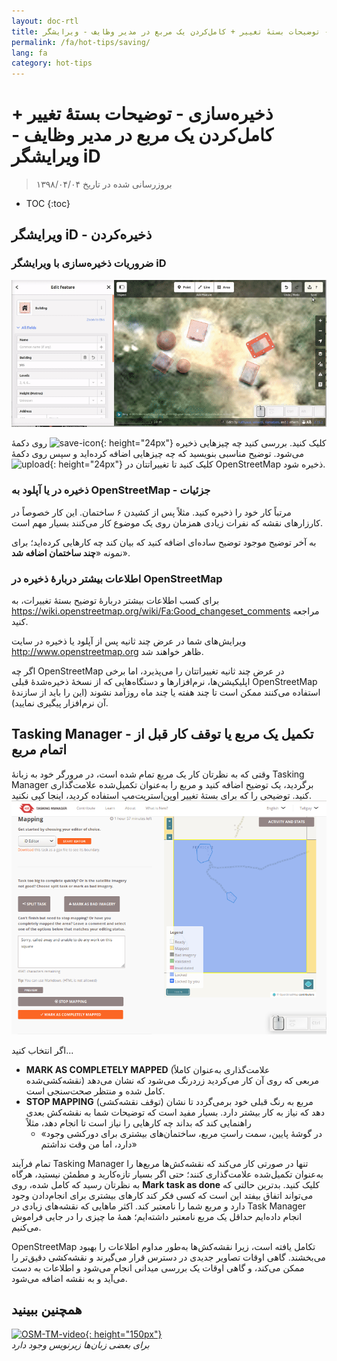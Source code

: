 ```yaml
---
layout: doc-rtl
title: ذخیره‌سازی - توضیحات بستهٔ تغییر + کامل‌کردن یک مربع در مدیر وظایف - ویرایشگر iD
permalink: /fa/hot-tips/saving/
lang: fa
category: hot-tips
---
```


ذخیره‌سازی - توضیحات بستهٔ تغییر + کامل‌کردن یک مربع در مدیر وظایف - ویرایشگر iD
============

> بروزرسانی شده در تاریخ ۱۳۹۸/۰۴/۰۴

- TOC
{:toc}

ویرایشگر iD - ذخیره‌کردن
------------------

### ضروریات ذخیره‌سازی با ویرایشگر iD ###

![saving OSM][]


روی دکمهٔ ![save-icon]{: height="24px"} کلیک کنید. بررسی کنید چه چیزهایی ذخیره می‌شود. توضیح مناسبی بنویسید که چه چیزهایی اضافه کرده‌اید و سپس روی دکمهٔ ![upload]{: height="24px"} کلیک کنید تا تغییراتتان در OpenStreetMap ذخیره شود.  

### ذخیره در یا آپلود به OpenStreetMap - جزئیات ###

مرتباً کار خود را ذخیره کنید. مثلاً پس از کشیدن ۶ ساختمان. این کار خصوصاً در کارزارهای نقشه که نفرات زیادی همزمان روی یک موضوع کار می‌کنند بسیار مهم است.  

به آخر توضیح موجود توضیح ساده‌ای اضافه کنید که بیان کند چه کارهایی کرده‌اید؛ برای نمونه «**چند ساختمان اضافه شد**».  

### اطلاعات بیشتر دربارهٔ ذخیره در OpenStreetMap ###

برای کسب اطلاعات بیشتر دربارهٔ توضیح بستهٔ تغییرات، به <https://wiki.openstreetmap.org/wiki/Fa:Good_changeset_comments> مراجعه کنید.  

ویرایش‌های شما در عرض چند ثانیه پس از آپلود یا ذخیره در سایت <http://www.openstreetmap.org> ظاهر خواهند شد.  

اگر چه OpenStreetMap در عرض چند ثانیه تغییراتتان را می‌پذیرد، اما برخی اپلیکیشن‌ها، نرم‌افزارها و دستگاه‌هایی که از نسخهٔ ذخیره‌شدهٔ قبلی OpenStreetMap استفاده می‌کنند ممکن است تا چند هفته یا چند ماه روزآمد نشوند (این را باید از سازندهٔ آن نرم‌افزار پیگیری نمایید).  

Tasking Manager - تکمیل یک مربع یا توقف کار قبل از اتمام مربع  
-------------------------------------------------------------------

وقتی که به نظرتان کار یک مربع تمام شده است، در مرورگر خود به زبانهٔ Tasking Manager برگردید، یک توضیح اضافه کنید و مربع را به‌عنوان تکمیل‌شده علامت‌گذاری کنید. توضیحی را که برای بستهٔ تغییر اوپن‌استریت‌مپ استفاده کردید، اینجا کپی نکنید.  
![Stop Mapping][]  

اگر انتخاب کنید...

- **MARK AS COMPLETELY MAPPED** (علامت‌گذاری به‌عنوان کاملاً نقشه‌کشی‌شده) مربعی که روی آن کار می‌کردید زردرنگ می‌شود که نشان می‌دهد کامل شده و منتظر صحت‌سنجی است.  
- **STOP MAPPING** (توقف نقشه‌کشی) مربع به رنگ قبلی خود برمی‌گردد تا نشان دهد که نیاز به کار بیشتر دارد. بسیار مفید است که توضیحات شما به نقشه‌کش بعدی راهنمایی کند که بداند چه کارهایی را نیاز است تا انجام دهد، مثلاً   
    - «در گوشهٔ پایین، سمت راستِ مربع، ساختمان‌های بیشتری برای دورکشی وجود دارد، اما من وقت نداشتم»  

تمام فرآیند Tasking Manager تنها در صورتی کار می‌کند که نقشه‌کش‌ها مربع‌ها را به‌عنوان تکمیل‌شده علامت‌گذاری کنند؛ حتی اگر بسیار تازه‌کارید و مطمئن نیستید، هرگاه به نظرتان رسید که کامل شده، روی **Mark task as done** کلیک کنید. بدترین حالتی که می‌تواند اتفاق بیفتد این است که کسی فکر کند کارهای بیشتری برای انجام‌دادن وجود دارد و مربع شما را نامعتبر کند. اکثر ماهایی که نقشه‌های زیادی در Task Manager انجام داده‌ایم حداقل یک مربع نامعتبر داشته‌ایم؛ همهٔ ما چیزی را در جایی فراموش می‌کنیم.  

OpenStreetMap تکامل یافته است، زیرا نقشه‌کش‌ها به‌طور مداوم اطلاعات را بهبود می‌بخشند. گاهی اوقات تصاویر جدیدی در دسترس قرار می‌گیرند و نقشه‌کشی دقیق‌تر را ممکن می‌کند، و گاهی اوقات یک بررسی میدانی انجام می‌شود و اطلاعات به دست می‌آید و به نقشه اضافه می‌شود.   

همچنین ببینید  
---------

[![OSM-TM-video]{: height="150px"}](https://www.youtube.com/watch?v=_feTGQXLf_M&list=PLb9506_-6FMHZ3nwn9heri3xjQKrSq1hN&index=9 "گروه بشردوستان اوپن‌استریت‌مپ - ویدیوهای آموزشی مدیر وظایف")  
*برای بعضی زبان‌ها زیرنویس وجود دارد*  



[saving OSM]:/images/hot-tips/saving.gif
[keymon]:/images/hot-tips/keymon.png
[Stop Mapping]:/images/hot-tips/20190625-TM-stop-mapping-800px.png
[id issues icon]: /images/hot-tips/id-issues.png
[warn when mapping]: /images/hot-tips/20190625-warn-when-mapping.png
[id issues]: /images/hot-tips/20190625-id-issues.png
[id issues everywhere]: /images/hot-tips/20190625-id-issues-everywhere.png
[save-icon]: /images/beginner/save-icon.png "آیکن ذخیره"
[upload]: /images/beginner/upload.png "آپلود"
[arrow-up]: /images/arrow-up.png
[OSM-TM-video]: /images/hot-tips/OSM-TM-video.png "گروه بشردوستان OpenStreetMap - ویدیوهای آموزشی مدیر وظایف"